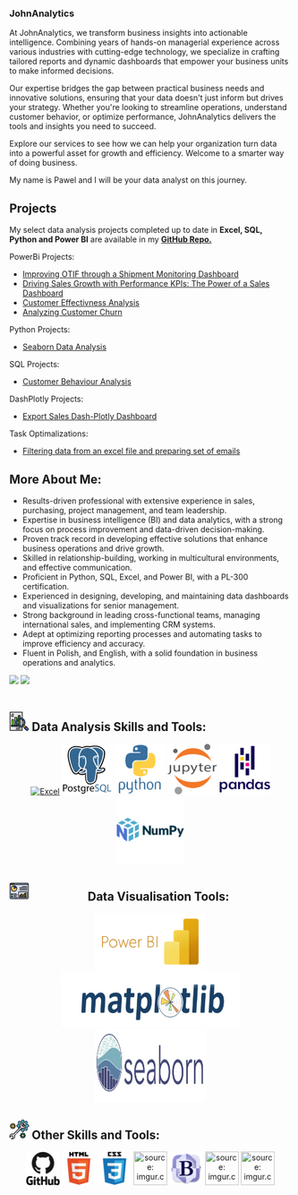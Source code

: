

### JohnAnalytics 

At JohnAnalytics, we transform business insights into actionable intelligence. Combining years of hands-on managerial experience across various industries with cutting-edge technology, we specialize in crafting tailored reports and dynamic dashboards that empower your business units to make informed decisions.

Our expertise bridges the gap between practical business needs and innovative solutions, ensuring that your data doesn't just inform but drives your strategy. Whether you're looking to streamline operations, understand customer behavior, or optimize performance, JohnAnalytics delivers the tools and insights you need to succeed.

Explore our services to see how we can help your organization turn data into a powerful asset for growth and efficiency. Welcome to a smarter way of doing business.

My name is Pawel and I will be your data analyst on this journey.

## Projects

My select data analysis projects completed up to date in **Excel, SQL, Python and Power BI** are available in my [**GitHub Repo.**](https://github.com/pawelkulakowski?tab=repositories) 

PowerBi Projects:
- [Improving OTIF through a Shipment Monitoring Dashboard](https://github.com/pawelkulakowski/powerbi_portfolio_project_three)
- [Driving Sales Growth with Performance KPIs: The Power of a Sales Dashboard](https://github.com/pawelkulakowski/powerbi_portfolio_project_two)
- [Customer Effectivness Analysis](https://github.com/pawelkulakowski/powerbi_project)
- [Analyzing Customer Churn](https://github.com/pawelkulakowski/seaborn_dataset_analysis)

Python Projects:
- [Seaborn Data Analysis](https://github.com/pawelkulakowski/seaborn_dataset_analysis)

SQL Projects:
- [Customer Behaviour Analysis](https://github.com/pawelkulakowski/sql_project_customer_behavior_analysis)

DashPlotly Projects:
- [Export Sales Dash-Plotly Dashboard](https://github.com/pawelkulakowski/dashboard_for_export_sales) 

Task Optimalizations:
- [Filtering data from an excel file and preparing set of emails](https://github.com/pawelkulakowski/task_optimalization)

## More About Me:
- Results-driven professional with extensive experience in sales, purchasing, project management, and team leadership.
- Expertise in business intelligence (BI) and data analytics, with a strong focus on process improvement and data-driven decision-making.
- Proven track record in developing effective solutions that enhance business operations and drive growth.
- Skilled in relationship-building, working in multicultural environments, and effective communication.
- Proficient in Python, SQL, Excel, and Power BI, with a PL-300 certification.
- Experienced in designing, developing, and maintaining data dashboards and visualizations for senior management.
- Strong background in leading cross-functional teams, managing international sales, and implementing CRM systems.
- Adept at optimizing reporting processes and automating tasks to improve efficiency and accuracy.
- Fluent in Polish, and English, with a solid foundation in business operations and analytics.

<div id="badges" align="left">
   <a href="mailto:pwkulakowski@gmail.com">
      <img src="https://img.shields.io/static/v1?message=Gmail&logo=gmail&label=&color=D14836&logoColor=white&labelColor=&style=for-the-badge" height=30></a>
   <a href="https://www.linkedin.com/in/pawel-kulakowski/">
      <img src="https://img.shields.io/static/v1?message=LinkedIn&logo=linkedin&label=&color=0077B5&logoColor=white&labelColor=&style=for-the-badge" height=30></a> 
</div>

<br>

## <img src="https://github.com/OzzyGoylusun/OzzyGoylusun/blob/main/Data%20Analysis%20Icon.png" width="35"> Data Analysis Skills and Tools:
<p align="center">
 <a href="https://imgur.com/FE8990X"><img src="https://i.imgur.com/FE8990X.png" title="source: imgur.com" alt="Excel" width="90" height="90" /></a>
 <img src="https://github.com/devicons/devicon/blob/master/icons/postgresql/postgresql-original-wordmark.svg" title="PostgreSQL" alt="PostgreSQL" width="90" height="90"/>
 <img src="https://github.com/devicons/devicon/blob/master/icons/python/python-original-wordmark.svg" title="Python" alt="Python" width="90" height="90"/>
 <img src="https://github.com/devicons/devicon/blob/master/icons/jupyter/jupyter-original-wordmark.svg" title="Jupyter" alt="Jupyter" width="90" height="90"/>
 <img src="https://github.com/devicons/devicon/blob/master/icons/pandas/pandas-original-wordmark.svg" title="Pandas" alt="Pandas" width="90" height="90"/>
 <img src="https://github.com/devicons/devicon/blob/master/icons/numpy/numpy-original-wordmark.svg" title="Numpy" alt="Numpy" width="120" height="120"/>
</p>

## <img src="https://github.com/OzzyGoylusun/OzzyGoylusun/blob/main/Data%20Visualisation%20Icon.png" width="35" style="margin-right: 100px;"> Data Visualisation Tools:
<p align="center">
   <img src="https://github.com/OzzyGoylusun/OzzyGoylusun/blob/main/Power%20BI%20Logo.svg" alt="PowerBI" width="200" height="100"/>
   <img src="https://github.com/OzzyGoylusun/OzzyGoylusun/blob/main/Matplotlib%20Logo.png" title="Matplotlib" width="320" height="100"/></a>
   <img src="https://github.com/OzzyGoylusun/OzzyGoylusun/blob/main/Seaborn%20Logo.svg" alt="Seaborn" width="200" height="130"/></a>
</p>


## <img src="https://github.com/OzzyGoylusun/OzzyGoylusun/blob/main/Other%20Skills%20and%20Tools%20Icon.png" width="35"> Other Skills and Tools:
<p align="center">
 <img src="https://github.com/devicons/devicon/blob/master/icons/github/github-original-wordmark.svg" title="GitHub" alt="Github" width="60" height="60"/>
 <img src="https://github.com/devicons/devicon/blob/master/icons/html5/html5-original-wordmark.svg" title="HTML" alt="HTML" width="60" height="60"/>
 <img src="https://github.com/devicons/devicon/blob/master/icons/css3/css3-original-wordmark.svg" title="CSS" alt="CSS" width="60" height="60"/>
 <a href="https://imgur.com/Bt6Cdfp"><img src="https://i.imgur.com/Bt6Cdfp.png" title="source: imgur.com" width="60" height="60"/></a>
 <img src="https://github.com/OzzyGoylusun/OzzyGoylusun/blob/main/BBEdit.png" title="BBEdit" alt="BBEdit" width="60" height="60"/>
 <a href="https://imgur.com/YJmcXXk"><img src="https://i.imgur.com/YJmcXXk.png" title="source: imgur.com" width="60" height="60"/></a>
 <a href="https://imgur.com/XviOebl"><img src="https://i.imgur.com/XviOebl.png" title="source: imgur.com" width="60" height="60"/></a>
 
</p>
<br>

      
